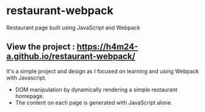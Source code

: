 # restaurant-webpack
Restaurant page built using JavaScript and Webpack

## View the project : https://h4m24-a.github.io/restaurant-webpack/

It's a simple project and design as I focused on learning and using Webpack with Javascript.

 - DOM manipulation by dynamically rendering a simple restaurant homepage.
 - The content on each page is generated with JavaScript alone.
